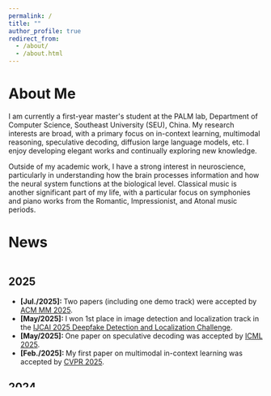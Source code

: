```yaml
---
permalink: /
title: ""
author_profile: true
redirect_from: 
  - /about/
  - /about.html
---
```


# About Me
I am currently a first-year master's student at the PALM lab, Department of Computer Science, Southeast University (SEU), China. My research interests are broad, with a primary focus on in-context learning, multimodal reasoning, speculative decoding, diffusion large language models, etc. I enjoy developing elegant works and continually exploring new knowledge.

Outside of my academic work, I have a strong interest in neuroscience, particularly in understanding how the brain processes information and how the neural system functions at the biological level. Classical music is another significant part of my life, with a particular focus on symphonies and piano works from the Romantic, Impressionist, and Atonal music periods.


# News
<div style="height: 250px; overflow: auto;">
<h2>2025</h2>
<ul>
<li><strong>[Jul./2025]: </strong> Two papers (including one demo track) were accepted by <a href="https://acmmm2025.org/">ACM MM 2025</a>. </li>
<li><strong>[May/2025]: </strong> I won 1st place in image detection and localization track in the <a href="https://deepfake-workshop-ijcai2025.github.io/main/challenge.html">IJCAI 2025 Deepfake Detection and Localization Challenge</a>. </li>
<li><strong>[May/2025]: </strong> One paper on speculative decoding was accepted by <a href="https://icml.cc/">ICML 2025</a>. </li>
<li><strong>[Feb./2025]: </strong> My first paper on multimodal in-context learning was accepted by <a href="https://cvpr.thecvf.com/">CVPR 2025</a>. </li>
</ul>
<h2>2024</h2>
<ul>
<li><strong>[Aug./2024]: </strong> Start my research career under the supervision of <a href="https://yangxuntu.github.io/">Prof. Xu Yang</a>. </li>
</ul>
</div>